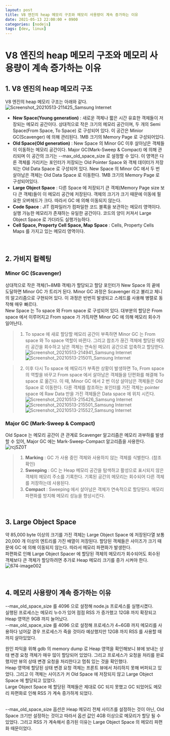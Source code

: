 ```yaml
---
layout: post
title: V8 엔진의 heap 메모리 구조와 메모리 사용량이 계속 증가하는 이유
date: 2021-05-13 22:00:00 + 0900
categories: [nodejs]
tags: [dev, linux]
---
```


# V8 엔진의 heap 메모리 구조와 메모리 사용량이 계속 증가하는 이유

## 1. V8 엔진의 heap 메모리 구조
V8 엔진의 heap 메모리 구조는 아래와 같다.   
![Screenshot_20210513-211425_Samsung Internet](https://user-images.githubusercontent.com/13375810/118124211-3d9c1080-b430-11eb-8066-3c196978b19a.jpg)

- __New Space(Young generation)__ : 새로운 객체나 짧은 시간 유효한 객체들이 저장되는 메모리 공간이다. 상대적으로 작은 크기의 메모리 공간이며, 두 개의 Semi Space(From Space, To Space) 로 구성되어 있다. 이 공간은 Minior GC(Scavenger) 에 의해 관리된다. 1MB 크기의 Memory Page 로 구성되어있다.   
- __Old Space(Old generation)__ : New Space 의 Minor GC 이후 살아남은 객체들이 이동하는 메모리 공간이다. Major GC(Mark-Sweep & Compact) 에 의해 관리되며 이 공간의 크기는 --max_old_space_size 로 설정할 수 있다. 이 영역은 다른 객체를 가리키는 포인터가 저장되는 Old Pointer Space 와 객체 데이터가 저장되는 Old Data Space 로 구성되어 있다. New Space 의 Minor GC 에서 두 번 살아남은 객체는 Old Data Space 로 이동한다. 1MB 크기의 Memory Page 로 구성되어있다.
- __Large Object Space__ : 다른 Space 에 저장되기 큰 객체(Memory Page size 보다 큰 객체)들이 이 메모리 공간에 저장된다. 객체의 크기가 크기 때문에 이동에 필요한 오버헤드가 크다. 따라서 GC 에 의해 이동되지 않는다.
- __Code Space__ : JIT 컴파일러가 컴파일한 코드 블록을 보관하는 메모리 영역이다. 실행 가능한 메모리가 존재하는 유일한 공간이다. 코드의 양이 커져서 Large Object Space 로 가더라도 실행가능하다.
- __Cell Space, Property Cell Space, Map Space__ : Cells, Property Cells Maps 를 가지고 있는 메모리 영역이다.

<br/>

## 2. 가비지 컬렉팅
### Minor GC (Scavenger)
상대적으로 작은 객체(1~8MB 객체)가 할당되고 할당 포인터가 New Space 의 끝에 도달하면 Minor GC 가 트리거 된다. Minor GC 과정은 Scavenger 라고 불리고 체니의 알고리즘으로 구현되어 있다. 이 과정은 빈번히 발생되고 스레드를 사용해 병렬로 동작해 매우 빠르다.   
New Space 는 To space 와 From space 로 구성되어 있다. 대부분의 할당은 From space 에서 이루어지고 From space 가 가득차면 Minor GC 에 의해 메모리 회수가 일어난다.   

> 1. To space 에 새로 할당할 메모리 공간이 부족하면 Minor GC 는 From space 와 To space 역할이 바뀐다. 그리고 참조가 끊긴 객체에 할당된 메모리 공간을 회수하고 남은 객체는 연속된 메모리 공간으로 압축하고 할당한다.   
![Screenshot_20210513-214941_Samsung Internet](https://user-images.githubusercontent.com/13375810/118127839-23b0fc80-b435-11eb-9a8d-bbf92c1de179.jpg)
![Screenshot_20210513-215011_Samsung Internet](https://user-images.githubusercontent.com/13375810/118127920-34fa0900-b435-11eb-8cec-a98d942614c3.jpg)

> 2. 이후 다시 To space 에 메모리가 부족한 상황이 발생하면 To, From space 의 역할을 바꾸고 From space 에서 살아남은 객체들을 단편화를 해결해 To space 로 옮긴다. 이 때, Minor GC 에서 2 번 이상 살아남은 객체들은 Old Space 로 이동한다. 다른 객체를 참조하는 포인터를 가진 객체는 pointer space 에 Raw Data 만을 가진 객체들은 Data space 에 위치 시킨다.   
![Screenshot_20210513-215426_Samsung Internet](https://user-images.githubusercontent.com/13375810/118128397-cc5f5c00-b435-11eb-8ecf-4acad91af694.jpg)
![Screenshot_20210513-215501_Samsung Internet](https://user-images.githubusercontent.com/13375810/118128460-e0a35900-b435-11eb-84bb-1d94abd06ed1.jpg)
![Screenshot_20210513-215527_Samsung Internet](https://user-images.githubusercontent.com/13375810/118128502-f1ec6580-b435-11eb-8f9e-9b8a545d6d41.jpg)

### Major GC (Mark-Sweep & Compact)
Old Space 는 메모리 공간이 큰 관계로 Scavenger 알고리즘은 메모리 과부하를 발생할 수 있어, Major GC 에는 Mark-Sweep-Compact 알고리즘을 사용한다.   
![rcjSZ0T](https://user-images.githubusercontent.com/13375810/118128698-38da5b00-b436-11eb-9214-d18afcd67440.gif)

> 1. __Marking__ : GC 가 사용 중인 객체와 사용하지 않는 객체를 식별한다. (참조 확인)
> 2. __Sweeping__ : GC 는 Heap 메모리 공간을 탐색하고 활성으로 표시되지 않은 객체의 메모리 주소를 기록한다. 기록된 공간의 메모리는 회수되어 다른 객체를 저장하는데 사용된다.
> 3. __Compact__ : Sweeping 에서 살아남은 객체가 연속적으로 할당된다. 메모리 파편화를 방지해 메모리 성능을 향상시킨다.

<br/>

## 3. Large Object Space
약 85,000 byte 이상의 크기를 가진 객체는 Large Object Space 에 저장된다열 보통 20,000 개 이상의 엔트리를 가진 배열이 저장된다. 할당된 객체들은 사이즈가 크기 때문에 GC 에 의해 이동되지 않는다. 따라서 메모리 파편화가 발생한다.   
파편화로 인해 Large Object Spacer 에 할당된 객체의 메모리가 회수되어도 회수된 객체보다 큰 객체가 할당하려면 추가로 Heap 메모리 크기를 증가 시켜야 한다. 
![674-image002](https://user-images.githubusercontent.com/13375810/118131212-30cfea80-b439-11eb-84e9-b32cc1e0c1be.gif)

<br/>

## 4. 메모리 사용량이 계속 증가하는 이유
--max_old_space_size 를 4096 으로 설정해 node.js 프로세스를 실행시켰다.   
실행된 프로세스는 메모리 누수가 있어 점점 RSS 가 증가했고 12GB 까지 확장되고 Heap 영역은 9GB 까지 늘어났다.   
--max_old_space_size 를 4096 으로 설정해 프로세스가 4~6GB 까지 메모리를 사용하다 넘어갈 경우 프로세스가 죽을 것이라 예상했지만 12GB 까지 RSS 를 사용할 때 까지 살아있었다.
<br/>

원인 파익을 위해 gdb 의 memory dump 로 Heap 영역을 확인해보니 뷰에 보내는 상태 변경 요청 객체가 매우 많이 할당되어 있었다. 그리고 프로세스가 요청을 처리를 완료했지만 뷰의 상태 변경 요청을 처리한다고 멈춰 있는 것을 확인했다.   
Heap 영역에 할당된 상태 변경 요청 객체는 프론트 뷰에서 처리하지 못해 버퍼되고 있었다. 그리고 이 객체는 사이즈가 커 Old Space 에 저장되지 않고 Large Object Space 에 할당되고 있었다.   
Large Object Space 에 할당된 객체들은 제대로 GC 되지 못했고 GC 되었어도 메모리 파편화로 인해 RSS 가 계속 증가하게 되었다.   
<br/>

--max_old_space_size 옵션은 Heap 메모리 전체 사이즈를 설정하는 것이 아닌, Old Space 크기만 설정하는 것이고 따라서 옵션 값인 4GB 이상으로 메모리가 할당 될 수 있었다. 그리고 RSS 가 계속해서 증가된 이유는 Large Object Space 의 메모리 파편화 때문이었다.